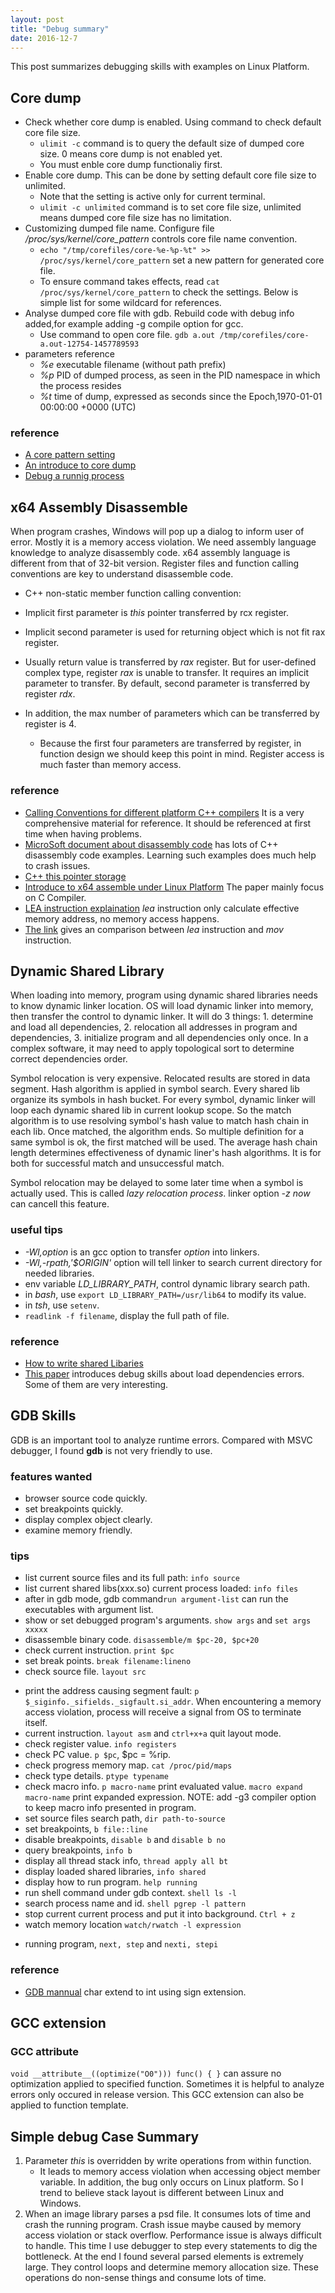 ```yaml
---
layout: post
title: "Debug summary" 
date: 2016-12-7
---
```


This post summarizes debugging skills with examples on Linux Platform.

## Core dump
- Check whether core dump is enabled. Using command to check default core file size.
  - `ulimit -c` command is to query the default size of dumped core size. 0 means core dump is not enabled yet.
  -  You must enble core dump functionaliy first.
- Enable core dump. This can be done by setting default core file size to unlimited.
  - Note that the setting is active only for current terminal.
  - `ulimit -c unlimited` command is to set core file size, unlimited means dumped core file size has no limitation.
- Customizing dumped file name. Configure file */proc/sys/kernel/core_pattern*  controls core file name convention.
  - `echo "/tmp/corefiles/core-%e-%p-%t" >> /proc/sys/kernel/core_pattern` set a new pattern for generated core file.
  - To ensure command takes effects, read `cat /proc/sys/kernel/core_pattern` to check the settings. Below is simple list for some wildcard for references.   
- Analyse dumped core file with gdb. Rebuild code with debug info added,for example adding -g compile option for gcc. 
  - Use command to open core file. `gdb a.out /tmp/corefiles/core-a.out-12754-1457789593`
- parameters reference  
	+ *%e*  executable filename (without path prefix) 
	+ *%p*  PID of dumped process, as seen in the PID namespace in which the process resides
	+ *%t*  time of dump, expressed as seconds since the Epoch,1970-01-01 00:00:00 +0000 (UTC)

### reference
- [A core pattern setting](http://man7.org/linux/man-pages/man5/core.5.html) 
- [An introduce to core dump](http://www.cnblogs.com/hazir/p/linxu_core_dump.html)    
- [Debug a runnig process](http://dirac.org/linux/gdb/06-Debugging_A_Running_Process.php)

## x64 Assembly Disassemble
When program crashes, Windows will pop up a dialog to inform user of error. Mostly it is a memory access violation. We need assembly language knowledge to analyze disassembly code. x64 assembly language is different from that of 32-bit version.  Register files and function calling conventions are key to understand disassemble code. 

- C++ non-static member function calling convention:

- Implicit first parameter is *this* pointer transferred by rcx register. 
- Implicit second parameter is used for returning object which is not fit rax register. 
- Usually return value is transferred by *rax* register. But for user-defined complex type, register *rax* is unable to transfer. It requires an implicit parameter to transfer. By default, second parameter is transferred by register *rdx*. 
- In addition, the max number of parameters which can be transferred by register is 4.
  - Because the first four parameters are transferred by register, in function design we should keep this point in mind. Register access is much faster than memory access.

### reference
- [Calling Conventions for different platform C++ compilers](http://www.agner.org/optimize/calling_conventions.pdf) It is a very comprehensive material for reference. It should be referenced at first time when having problems. 
- [MicroSoft document about disassembly code](https://msdn.microsoft.com/en-us/library/windows/hardware/ff538083(v=vs.85).aspx)  has lots of C++ disassembly code examples. Learning such examples does much help to crash issues.
- [C++ this pointer storage](http://stackoverflow.com/questions/16585562/where-is-the-this-pointer-stored-in-computer-memory)     
- [Introduce to x64 assemble under Linux Platform](https://cs.nyu.edu/courses/fall11/CSCI-GA.2130-001/x64-intro.pdf) The paper mainly focus on C Compiler. 
- [LEA instruction explaination](https://courses.engr.illinois.edu/ece390/archive/spr2002/books/labmanual/inst-ref-lea.html) *lea* instruction only calculate effective memory address, no memory access happens.
- [The link](http://stackoverflow.com/questions/1699748/what-is-the-difference-between-mov-and-lea) gives an comparison between *lea* instruction and *mov* instruction.

## Dynamic Shared Library
When loading into memory, program using dynamic shared libraries needs to know dynamic linker location. OS will load dynamic linker into memory, then transfer the control to dynamic linker. It will do 3 things:
	1. determine and load all dependencies,
	2. relocation all addresses in program and dependencies,
	3. initialize program and all dependencies only once.
	In a complex software, it may need to apply topological sort to determine correct dependencies order. 

Symbol relocation is  very expensive. Relocated results are stored in data segment. Hash algorithm is applied in symbol search.
Every shared lib organize its symbols in hash bucket. For every symbol, dynamic linker will loop each dynamic shared lib in current lookup scope.
So the match algorithm is to use resolving symbol's hash value to match hash chain in each lib. Once matched, the algorithm ends.
So multiple definition for a same symbol is ok, the first matched will be used.
The average hash chain length determines effectiveness of dynamic liner's hash algorithms. It is for both for successful match and unsuccessful match. 

Symbol relocation may be delayed to some later time when a symbol is actually used. This is called *lazy relocation process*. linker option *-z now* can cancell this feature. 

### useful tips 
- *-Wl,option* is an gcc option to transfer *option* into linkers.
- *-Wl,-rpath,'$ORIGIN'* option will tell linker to search current directory for needed libraries.
- env variable *LD_LIBRARY_PATH*, control dynamic library search path.
- in *bash*, use `export LD_LIBRARY_PATH=/usr/lib64` to modify its value.
- in *tsh*, use `setenv`.
- `readlink -f filename`, display the full path of file.

### reference
- [How to write shared Libaries](https://www.akkadia.org/drepper/dsohowto.pdf) 
- [This paper](https://cseweb.ucsd.edu/~gbournou/CSE131/the_inside_story_on_shared_libraries_and_dynamic_loading.pdf) introduces debug skills about load dependencies errors. Some of them are very interesting.

## GDB Skills
GDB is an important tool to analyze runtime errors. Compared with MSVC debugger, I found **gdb** is not very friendly to use.

### features wanted
- browser source code quickly.
- set breakpoints quickly.
- display complex object clearly.
- examine memory friendly.

### tips
- list current source files and its full path: `info source`
- list current shared libs(xxx.so) current process loaded: `info files`
- after in gdb mode, gdb command`run argument-list` can run the executables with argument list.
- show or set debugged program's arguments. `show args` and `set args xxxxx`
- disassemble binary code. `disassemble/m $pc-20, $pc+20`
- check current instruction. `print $pc`
- set break points. `break filename:lineno`
- check source file. `layout src` 
+ print the address causing segment fault: `p $_siginfo._sifields._sigfault.si_addr`. When encountering a memory access violation, process will receive a signal from OS to terminate itself. 
+ current instruction. `layout asm` and `ctrl+x+a` quit layout mode.
+ check register value. `info registers`
+ check PC value. `p $pc`, $pc = %rip.
+ check progress memory map. `cat /proc/pid/maps`
+ check type details. `ptype typename`
+ check macro info. `p macro-name` print evaluated value. `macro expand macro-name` print expanded expression. NOTE: add -g3 compiler option to keep macro info presented in program.
+ set source files search path, `dir path-to-source`
+ set breakpoints, `b file::line`
+ disable breakpoints, `disable b` and `disable b no`
+ query breakpoints, `info b`
+ display all thread stack info, `thread apply all bt`
+ display loaded shared libraries, `info shared`
+ display how to run program. `help running`
+ run shell command under gdb context. `shell ls -l`
+ search process name and id. `shell pgrep -l pattern`
+ stop current current process and put it into background. `Ctrl + z`
+ watch memory location `watch/rwatch -l expression`
- running program, `next, step` and `nexti, stepi`

### reference
- [GDB mannual](http://sourceware.org/gdb/current/onlinedocs/gdb/) char extend to int using sign extension.

## GCC extension

### GCC __attribute__

`void __attribute__((optimize("O0"))) func() { }` can assure no optimization applied to specified function. Sometimes it is helpful to analyze errors only  occured in release version. This GCC extension can also be applied to function template.

## Simple debug Case Summary

1. Parameter *this* is overridden by write operations from within function. 
   - It leads to memory access violation when accessing object member variable. In addition, the bug only occurs on Linux platform. So I trend to believe stack layout is different between Linux and Windows.
2. When an image library parses a psd file. It consumes lots of time and crash the running program. Crash issue maybe caused by memory access violation or stack overflow. Performance issue is always difficult to handle. This time I use debugger to step every statements to dig the bottleneck. At the end I found several parsed elements is extremely large. They control loops and determine memory allocation size. These operations do non-sense things and consume lots of time. 

